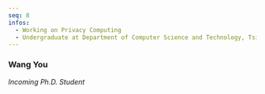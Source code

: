 ```yaml
---
seq: 8
infos:
  - Working on Privacy Computing
  - Undergraduate at Department of Computer Science and Technology, Tsinghua University
---
```


### Wang You
<p><i>Incoming Ph.D. Student</i></p>
